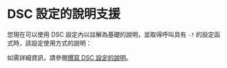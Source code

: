 # <a name="help-support-for-dsc-configurations"></a>DSC 設定的說明支援

您現在可以使用 DSC 設定內以註解為基礎的說明，並取得呼叫具有 `-?` 的設定函式時，該設定使用方式的說明：  

如需詳細資訊，請參閱[撰寫 DSC 設定的說明](https://msdn.microsoft.com/powershell/dsc/confighelp)。